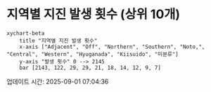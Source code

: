 # 지역별 지진 발생 횟수 (상위 10개)

```mermaid
xychart-beta
    title "지역별 지진 발생 횟수"
    x-axis ["Adjacent", "Off", "Northern", "Southern", "Noto,", "Central", "Western", "Hyuganada", "Kiisuido", "미분류"]
    y-axis "발생 횟수" 0 --> 2145
    bar [2143, 122, 29, 29, 21, 18, 14, 12, 9, 7]
```

업데이트 시간: 2025-09-01 07:04:36

